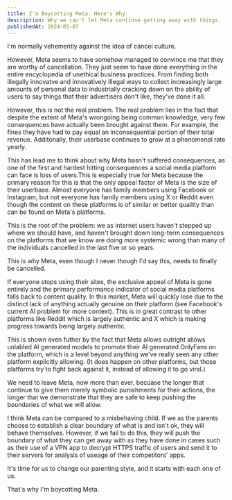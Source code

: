 ```yaml
---
title: I'm Boycotting Meta. Here's Why.
description: Why we can't let Meta continue getting away with things.
publishedAt: 2024-05-07
---
```


I'm normally vehemently against the idea of cancel culture.

However, Meta seems to have somehow managed to convince me that they are worthy of cancellation. They just seem to have done everything in the entire encyclopedia of unethical business practices. From finding both illegally innovatve and innovatively illegal ways to collect increasingly large amounts of personal data to industrially cracking down on the ability of users to say things that their advertisers don't like, they've done it all.

However, this is not the real problem. The real problem lies in the fact that despite the extent of Meta's wrongoing being common knowledge, very few consequences have actually been brought against them. For example, the fines they have had to pay equal an inconsequential portion of their total revenue. Additonally, their userbase continues to grow at a phenomenal rate yearly.

This has lead me to think about why Meta hasn't suffered consequences, as one of the first and hardest hitting consequences a social media platform can face is loss of users.This is especially true for Meta because the primary reason for this is that the only appeal factor of Meta is the size of their userbase. Almost everyone has family members using Facebook or Instagram, but not everyone has family members using X or Reddit even though the content on these platforms is of similar or better quaility than can be found on Meta's platforms.

This is the root of the problem: we as internet users haven't stepped up where we should have, and haven't brought down long-term consequences on the platforms that we know are doing more systemic wrong than many of the individuals cancelled in the last five or so years.

This is why Meta, even though I never though I'd say this, needs to finally be cancelled.

If everyone stops using their sites, the exclusive appeal of Meta is gone entirely and the primary performance indicator of social media platforms falls back to content quality. In this market, Meta will quickly lose due to the distinct lack of anything actually genuine on their platform (see Facebook's current AI problem for more context). This is in great contrast to other platforms like Reddit which is largely authentic and X which is making progress towards being largely authentic.

This is shown even futher by the fact that Meta allows outright allows unlabled AI generated models to promote their AI generated OnlyFans on the platform, which is a level beyond anything we've really seen any other platform explicitly allowing. (It does happen on other platforms, but those platforms try to fight back against it, instead of allowing it to go viral.)

We need to leave Meta, now more than ever, becuase the longer that continue to give them merely symbolic punishments for their actions, the longer that we demonstrate that they are safe to keep pushing the boundaries of what we will allow.

I think Meta can be compared to a misbehaving child. If we as the parents choose to establish a clear boundary of what is and isn't ok, they will behave themselves. However, if we fail to do this, they will push the boundary of what they can get away with as they have done in cases such as their use of a VPN app to decrypt HTTPS traffic of users and send it to their servers for analysis of useage of their competitors' apps.

It's time for us to change our parenting style, and it starts with each one of us.

That's why I'm boycotting Meta.
